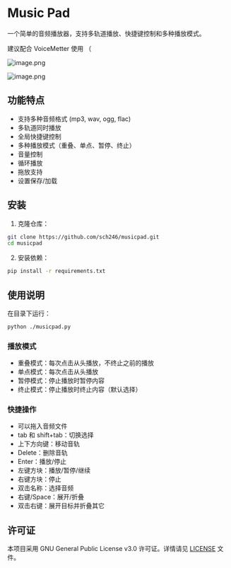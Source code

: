 # Music Pad

一个简单的音频播放器，支持多轨道播放、快捷键控制和多种播放模式。

建议配合 VoiceMetter 使用 （

![image.png](https://s2.loli.net/2025/01/01/cYLNpfuKIa4VstJ.png)

![image.png](https://s2.loli.net/2025/01/01/jR4FAnauvDxO5Zw.png)

## 功能特点

- 支持多种音频格式 (mp3, wav, ogg, flac)
- 多轨道同时播放
- 全局快捷键控制
- 多种播放模式（重叠、单点、暂停、终止）
- 音量控制
- 循环播放
- 拖放支持
- 设置保存/加载

## 安装

1. 克隆仓库：
```bash
git clone https://github.com/sch246/musicpad.git
cd musicpad
```

2. 安装依赖：
```bash
pip install -r requirements.txt
```

## 使用说明

在目录下运行：

```bash
python ./musicpad.py
```

### 播放模式

- 重叠模式：每次点击从头播放，不终止之前的播放
- 单点模式：每次点击从头播放
- 暂停模式：停止播放时暂停内容
- 终止模式：停止播放时终止内容（默认选择）

### 快捷操作

- 可以拖入音频文件
- tab 和 shift+tab：切换选择
- 上下方向键：移动音轨
- Delete：删除音轨
- Enter：播放/停止
- 左键方块：播放/暂停/继续
- 右键方块：停止
- 双击名称：选择音频
- 右键/Space：展开/折叠
- 双击右键：展开目标并折叠其它

## 许可证

本项目采用 GNU General Public License v3.0 许可证。详情请见 [LICENSE](LICENSE) 文件。
